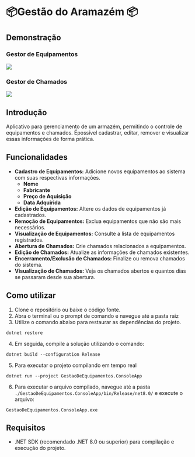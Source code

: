 ﻿# 📦Gestão do Aramazém 📦

## Demonstração

### Gestor de Equipamentos
![](https://i.imgur.com/Z3Scst9.gif)

### Gestor de Chamados

![](https://i.imgur.com/NOP9mpF.gif)

## Introdução

Aplicativo para gerenciamento de um armazém, permitindo o controle de equipamentos e chamados. Épossível cadastrar, editar, remover e visualizar essas informações de forma prática.

## Funcionalidades

- **Cadastro de Equipamentos:** Adicione novos equipamentos ao sistema com suas respectivas informações.
	- **Nome** 
	- **Fabricante** 
	- **Preço de Aquisição** 
	- **Data Adquirida** 
- **Edição de Equipamentos:** Altere os dados de equipamentos já cadastrados.
- **Remoção de Equipamentos:** Exclua equipamentos que não são mais necessários.
- **Visualização de Equipamentos:** Consulte a lista de equipamentos registrados.
- **Abertura de Chamados:** Crie chamados relacionados a equipamentos.
- **Edição de Chamados:** Atualize as informações de chamados existentes.
- **Encerramento/Exclusão de Chamados:** Finalize ou remova chamados do sistema.
- **Visualização de Chamados:** Veja os chamados abertos e quantos dias se passaram desde sua abertura.

## Como utilizar

1. Clone o repositório ou baixe o código fonte.
2. Abra o terminal ou o prompt de comando e navegue até a pasta raiz
3. Utilize o comando abaixo para restaurar as dependências do projeto.

```
dotnet restore
```

4. Em seguida, compile a solução utilizando o comando:
   
```
dotnet build --configuration Release
```

5. Para executar o projeto compilando em tempo real
   
```
dotnet run --project GestaoDeEquipamentos.ConsoleApp
```

6. Para executar o arquivo compilado, navegue até a pasta `./GestaoDeEquipamentos.ConsoleApp/bin/Release/net8.0/` e execute o arquivo:
   
```
GestaoDeEquipamentos.ConsoleApp.exe
```

## Requisitos

- .NET SDK (recomendado .NET 8.0 ou superior) para compilação e execução do projeto.